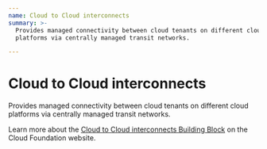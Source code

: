```yaml
---
name: Cloud to Cloud interconnects
summary: >-
  Provides managed connectivity between cloud tenants on different cloud
  platforms via centrally managed transit networks. 

---
```


# Cloud to Cloud interconnects

Provides managed connectivity between cloud tenants on different cloud platforms via centrally managed transit networks. 

Learn more about the [Cloud to Cloud interconnects Building Block](https://cloudfoundation.org/maturity-model/service-ecosystem/cloud-to-cloud-interconnects.html) on the Cloud Foundation website.
